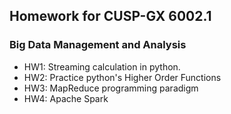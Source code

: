 ## Homework for CUSP-GX 6002.1
### Big Data Management and Analysis
- HW1: Streaming calculation in python.
- HW2: Practice python's Higher Order Functions
- HW3: MapReduce programming paradigm
- HW4: Apache Spark
